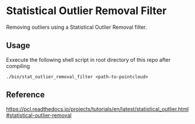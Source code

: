 # Statistical Outlier Removal Filter

Removing outliers using a Statistical Outlier Removal filter.

## Usage

Exxecute the following shell script in root directory of this repo after compiling

```shell
./bin/stat_outlier_removal_filter <path-to-pointcloud>
```

## Reference

<https://pcl.readthedocs.io/projects/tutorials/en/latest/statistical_outlier.html#statistical-outlier-removal>